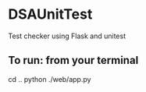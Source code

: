 # DSAUnitTest
Test checker using Flask and unitest

## To run: from your terminal

cd ..
python ./web/app.py
